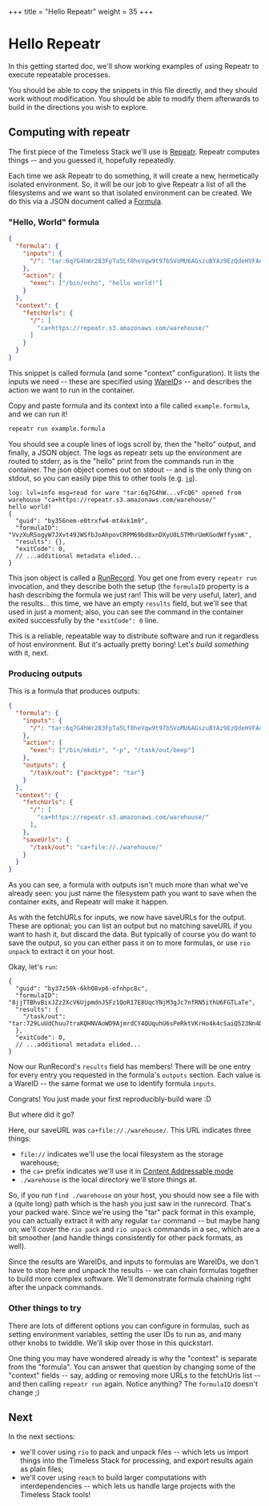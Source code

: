 +++
title = "Hello Repeatr"
weight = 35
+++

Hello Repeatr
=============

In this getting started doc, we'll show working examples
of using Repeatr to execute repeatable processes.

You should be able to copy the snippets in this file directly,
and they should work without modification.
You should be able to modify them afterwards to build in the
directions you wish to explore.


Computing with repeatr
----------------------

The first piece of the Timeless Stack we'll use is [Repeatr](/tools/repeatr).
Repeatr computes things -- and you guessed it, hopefully repeatedly.

Each time we ask Repeatr to do something, it will create a new, hermetically
isolated environment.  So, it will be our job to give Repeatr a list of all
the filesystems and we want so that isolated environment can be created.
We do this via a JSON document called a [Formula](/glossary#formula).

### "Hello, World" formula

```json
{
  "formula": {
    "inputs": {
      "/": "tar:6q7G4hWr283FpTa5Lf8heVqw9t97b5VoMU6AGszuBYAz9EzQdeHVFAou7c4W9vFcQ6"
    },
    "action": {
      "exec": ["/bin/echo", "hello world!"]
    }
  },
  "context": {
    "fetchUrls": {
      "/": [
        "ca+https://repeatr.s3.amazonaws.com/warehouse/"
      ]
    }
  }
}
```

This snippet is called formula (and some "context" configuration).
It lists the inputs we need -- these are specified using [WareID](/glossary#wareid)s --
and describes the action we want to run in the container.

Copy and paste formula and its context into a file called `example.formula`, and we can run it!

```bash
repeatr run example.formula
```

You should see a couple lines of logs scroll by, then the "hello" output, and finally, a JSON object.
The logs as repeatr sets up the environment are routed to stderr,
as is the "hello" print from the commands run in the container.
The json object comes out on stdout -- and is the only thing on stdout, so you can easily pipe this to other tools (e.g. [`jq`](https://stedolan.github.io/jq/)).

```text
log: lvl=info msg=read for ware "tar:6q7G4hW...vFcQ6" opened from warehouse "ca+https://repeatr.s3.amazonaws.com/warehouse/"
hello world!
{
  "guid": "by356nem-e0trxfw4-mt4xk1m9",
  "formulaID": "VvzXuRSogyW7JXvt49JWSfbJoAhpovCRPM69bd8xnDXyU8L5TMhrUmKGodWffysmK",
  "results": {},
  "exitCode": 0,
  // ...additional metadata elided...
}
```

This json object is called a [RunRecord](/glossary#runrecord).
You get one from every `repeatr run` invocation, and they describe
both the setup (the `formulaID` property is a hash describing the formula we just ran!  This will be very useful, later), and the results... this time, we have an empty `results` field, but we'll see that used in just a moment; also, you can see the command in the container exited successfully by the `"exitCode": 0` line.

This is a reliable, repeatable way to distribute software and run it regardless of host environment.
But it's actually pretty boring!  Let's *build something* with it, next.


### Producing outputs

This is a formula that produces outputs:

```json
{
  "formula": {
    "inputs": {
      "/": "tar:6q7G4hWr283FpTa5Lf8heVqw9t97b5VoMU6AGszuBYAz9EzQdeHVFAou7c4W9vFcQ6"
    },
    "action": {
      "exec": ["/bin/mkdir", "-p", "/task/out/beep"]
    },
    "outputs": {
      "/task/out": {"packtype": "tar"}
    }
  },
  "context": {
    "fetchUrls": {
      "/": [
        "ca+https://repeatr.s3.amazonaws.com/warehouse/"
      ],
    },
    "saveUrls": {
      "/task/out": "ca+file://./warehouse/"
    }
  }
}
```

As you can see, a formula with outputs isn't much more than what we've already seen:
you just name the filesystem path you want to save when the container exits, and Repeatr will make it happen.

As with the fetchURLs for inputs, we now have saveURLs for the output.
These are optional; you can list an output but no matching saveURL if you want to hash it, but discard the data.
But typically of course you do want to save the output, so you can either
pass it on to more formulas, or use `rio unpack` to extract it on your host.

Okay, let's `run`:

```
{
  "guid": "by37z50k-6kh08vp6-ofnhpc8c",
  "formulaID": "8jjTTBhvBixJZz2XcV6UjpmdnJSFz1QoR17E8UqcYNjM3gJc7nfRN5ithU6FGTLaTe",
  "results": {
    "/task/out": "tar:729LuUdChuu7traKQHNVAoWD9AjmrdCY4QUquhU6sPeRktVKrHo4k4cSaiQ523Nn4D"
  },
  "exitCode": 0,
  // ...additional metadata elided...
}
```

Now our RunRecord's `results` field has members!
There will be one entry for every entry you requested in the formula's `outputs` section.
Each value is a WareID -- the same format we use to identify formula `inputs`.

Congrats!  You just made your first reproducibly-build ware :D

But where did it go?

Here, our saveURL was `ca+file://./warehouse/`.  This URL indicates three things:

- `file://` indicates we'll use the local filesystem as the storage warehouse;
- the `ca+` prefix indicates we'll use it in [Content Addressable mode](./internals/content-addr-layout.md#tar)
- `./warehouse` is the local directory we'll store things at.

So, if you run `find ./warehouse` on your host, you should now see a file with a (quite long) path which is the hash you just saw in the runrecord.
That's your packed ware.
Since we're using the "tar" pack format in this example, you can actually extract it with any regular `tar` command -- but maybe hang on; we'll cover the `rio pack` and `rio unpack` commands in a sec, which are a bit smoother (and handle things consistently for other pack formats, as well).

Since the results are WareIDs, and inputs to formulas are WareIDs,
we don't have to stop here and unpack the results -- we can chain formulas together to build more complex software.
We'll demonstrate formula chaining right after the unpack commands.

### Other things to try

There are lots of different options you can configure in formulas,
such as setting environment variables, setting the user IDs to run as, and many other knobs to twiddle.
We'll skip over those in this quickstart.

One thing you may have wondered already is why the "context" is separate from the "formula".
You can answer that question by changing some of the "context" fields
-- say, adding or removing more URLs to the fetchUrls list --
and then calling `repeatr run` again.
Notice anything?
The `formulaID` doesn't change ;)


Next
----

In the next sections:

- we'll cover using `rio` to pack and unpack files -- which lets us import things into the Timeless Stack for processing, and export results again as plain files;
- we'll cover using `reach` to build larger computations with interdependencies -- which lets us handle large projects with the Timeless Stack tools!
